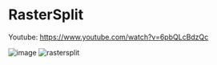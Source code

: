 # RasterSplit
Youtube: https://www.youtube.com/watch?v=6pbQLcBdzQc

![image](https://user-images.githubusercontent.com/65896123/142758493-bf5b04bb-cbb9-4a3c-970f-c50d889eafe1.png)
![rastersplit](https://user-images.githubusercontent.com/65896123/142758634-2b64e7f0-17e7-4ddf-8d0b-092b4791f64a.gif)
